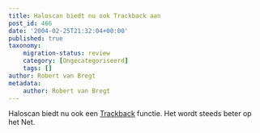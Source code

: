 ```yaml
---
title: Haloscan biedt nu ook Trackback aan
post_id: 466
date: '2004-02-25T21:32:04+00:00'
published: true
taxonomy:
    migration-status: review
    category: [Ongecategoriseerd]
    tags: []
author: Robert van Bregt
metadata:
    author: Robert van Bregt
---
```

Haloscan biedt nu ook een [Trackback](http://haloscan.com/tb/comments/107712516474263353) functie. Het wordt steeds beter op het Net.
